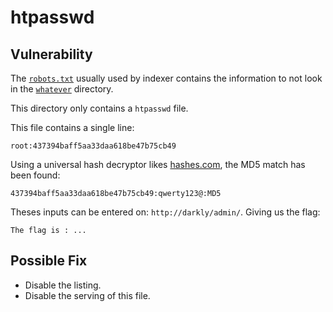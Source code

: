 # htpasswd

## Vulnerability

The [`robots.txt`](http://darkly/robots.txt) usually used by indexer contains the information to not look in the [`whatever`](http://darkly/whatever/) directory.

This directory only contains a `htpasswd` file.

This file contains a single line:
```
root:437394baff5aa33daa618be47b75cb49
```

Using a universal hash decryptor likes [hashes.com](https://hashes.com/en/decrypt/hash), the MD5 match has been found:
```
437394baff5aa33daa618be47b75cb49:qwerty123@:MD5
```

Theses inputs can be entered on: `http://darkly/admin/`.
Giving us the flag:
```
The flag is : ...
```

## Possible Fix

- Disable the listing.
- Disable the serving of this file.
